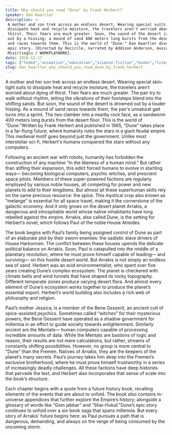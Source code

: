 ```yaml
---
title: Why should you read "Dune" by Frank Herbert?
speaker: Dan Kwartler
description: >-
 A mother and son trek across an endless desert. Wearing special suits to
 dissipate heat and recycle moisture, the travelers aren't worried about dying of
 thirst. Their fears are much greater. Soon, the sound of the desert is drowned
 out by a hissing: a mound of sand 400 meters long bursts from the desert floor
 and races towards them. This is the world of "Dune." Dan Kwartler dives into the
 epic story. [Directed by Recircle, narrated by Addison Anderson, music by Cem
 Misirlioglu / WORKPLAYWORK].
date: 2019-12-17
tags: ["teded","animation","education","science-fiction","books","literature","novel","book"]
slug: dan_kwartler_why_should_you_read_dune_by_frank_herbert
---
```


A mother and her son trek across an endless desert. Wearing special skin-tight suits to
dissipate heat and recycle moisture, the travelers aren’t worried about dying of thirst.
Their fears are much greater. The pair try to walk without rhythm, letting the vibrations
of their footsteps blend into the shifting sands. But soon, the sound of the desert is
drowned out by a louder hissing. As a mound of sand races towards them, the pair’s
unnatural gait turns into a sprint. The two clamber into a nearby rock face, as a
sandworm 400 meters long bursts from the desert floor. This is the world of
"Dune."Written by Frank Herbert and published in 1965, "Dune" takes place in a far-flung
future, where humanity rules the stars in a giant feudal empire. This medieval motif goes
beyond just the government. Unlike most interstellar sci-fi, Herbert's humans conquered 
the stars without any computers.

Following an ancient war with robots, humanity has forbidden the construction of any
machine “in the likeness of a human mind.” But rather than stifling their expansion, this
edict forced humans to evolve in startling ways— becoming biological computers, psychic 
witches, and prescient space pilots. Members of these super-powered factions are regularly
employed by various noble houses, all competing for power and new planets to add to
their kingdoms. But almost all these superhuman skills rely on the same precious resource:
the spice. This mystical crop also known as “melange” is essential for all space travel,
making it the cornerstone of the galactic economy. And it only grows on the desert
planet Arrakis, a dangerous and inhospitable world whose native inhabitants have long
rebelled against the empire. Arrakis, also called Dune, is the setting for Herbert’s
novel, which follows Paul of the noble House Atreides.

The book begins with Paul’s family being assigned control of Dune as part of an elaborate
plot by their sworn enemies: the sadistic slave drivers of House Harkonnen. The conflict
between these houses upends the delicate political balance on Arrakis. Soon, Paul is
catapulted into the middle of a planetary revolution, where he must prove himself capable 
of leading— and surviving— on this hostile desert world. But Arrakis is not simply an
endless sea of sand. Herbert was an avid environmentalist, who spent over five years
creating Dune’s complex ecosystem. The planet is checkered with climate belts and wind
tunnels that have shaped its rocky topography. Different temperate zones produce varying
desert flora. And almost every element of Dune’s ecosystem works together to produce the
planet’s essential export. Herbert’s world building also includes a rich web of philosophy
and religion.

Paul’s mother Jessica, is a member of the Bene Gesserit, an ancient cult of
spice-assisted psychics. Sometimes called “witches” for their mysterious powers, the Bene
Gesserit have operated as a shadow government for millennia in an effort to guide society
 towards enlightenment. Similarly ancient are the Mentats— human computers capable of
processing incredible amounts of data. While the Mentats are bastions of logic and
reason, their results are not mere calculations, but rather, streams of constantly 
shifting possibilities. However, no group is more central to "Dune" than the Fremen.
Natives of Arrakis, they are the keepers of the planet’s many secrets. Paul’s journey
takes him deep into the Fremen’s exclusive brotherhood, where he must prove himself
trustworthy in a series of increasingly deadly challenges. All these factions have deep
histories that pervade the text, and Herbert also incorporates that sense of scale into
the book’s structure.

Each chapter begins with a quote from a future history book, recalling elements of the
events that are about to unfold. The book also contains in-universe appendices that
further explore the Empire’s history; alongside a glossary of words like “Gom jabbar” and
“Shai-Hulud."Dune’s epic story continues to unfold over a six-book saga that spans
millennia. But every story of Arrakis’ future begins here: as Paul pursues a path that
is dangerous, demanding, and always on the verge of being consumed by the oncoming
storm.

<!--
ad_duration=0
event="TED-Ed"
external_start_time=0
intro_duration=0
is_subtitle_required="False"
is_talk_featured="False"
language="en"
language_swap="False"
native_language="en"
number_of_related_talks=6
number_of_speakers=1
number_of_subtitled_videos=0
number_of_tags=8
number_of_talk_download_languages=20
number_of_talk_more_resources=0
number_of_talk_recommendations=0
number_of_talks_take_actions=0
post_ad_duration=0
published_timestamp="2019-12-17 16:18:32"
recording_date="2019-12-17"
speaker_is_published=0
speaker_name="Dan Kwartler"
talk_name="Why should you read \"Dune\" by Frank Herbert?"
talks_tags=["teded","animation","education","science-fiction","books","literature","novel","book"]
url_photo_talk="https://s3.amazonaws.com/talkstar-photos/uploads/36951d8e-8ce4-4919-8613-b12c0512e377/dunetextless.jpg"
url_webpage="https://www.ted.com/talks/dan_kwartler_why_should_you_read_dune_by_frank_herbert"
video_type_name="TED-Ed Original"
-->